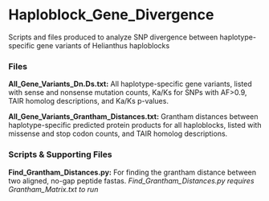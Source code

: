 # Haploblock_Gene_Divergence
Scripts and files produced to analyze SNP divergence between haplotype-specific gene variants of Helianthus haploblocks


### Files

**All_Gene_Variants_Dn.Ds.txt:** All haplotype-specific gene variants, listed with sense and nonsense mutation counts, Ka/Ks for SNPs with AF>0.9, TAIR homolog descriptions, and Ka/Ks p-values.

**All_Gene_Variants_Grantham_Distances.txt:** Grantham distances between haplotype-specific predicted protein products for all haploblocks, listed with missense and stop codon counts, and TAIR homolog descriptions.


### Scripts & Supporting Files

**Find_Grantham_Distances.py:** For finding the grantham distance between two aligned, no-gap peptide fastas.
*Find_Grantham_Distances.py requires Grantham_Matrix.txt to run*



